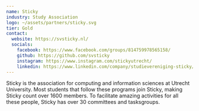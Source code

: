 ```yaml
---
name: Sticky
industry: Study Association
logo: ~/assets/partners/sticky.svg
tier: Gold
contact:
  website: https://svsticky.nl/
  socials:
    facebook: https://www.facebook.com/groups/814759978565158/
    github: https://github.com/svsticky
    instagram: https://www.instagram.com/stickyutrecht/
    linkedin: https://www.linkedin.com/company/studievereniging-sticky/
---
```


Sticky is the association for computing and information sciences at Utrecht University. Most students that follow these programs join Sticky, making Sticky count over 1600 members. To facilitate amazing activities for all these people, Sticky has over 30 committees and tasksgroups.
